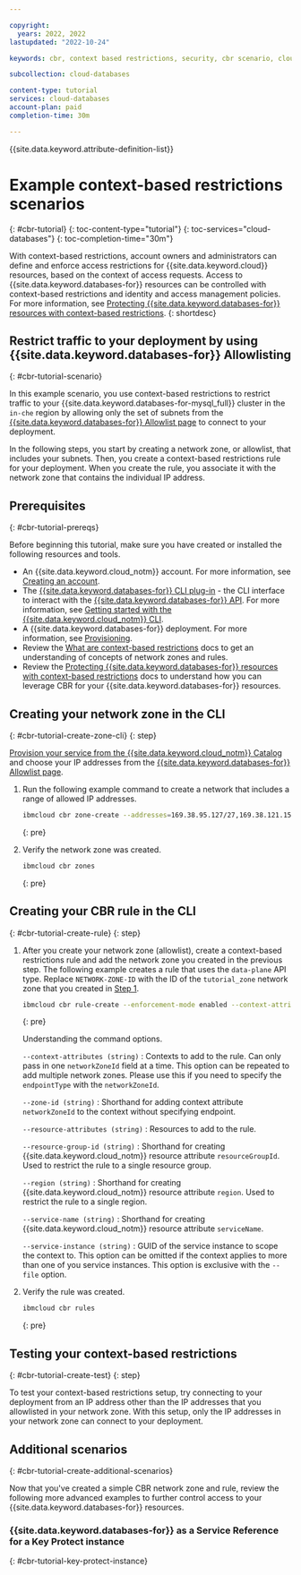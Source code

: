 ```yaml
---

copyright:
  years: 2022, 2022
lastupdated: "2022-10-24"

keywords: cbr, context based restrictions, security, cbr scenario, cloud databases

subcollection: cloud-databases

content-type: tutorial
services: cloud-databases
account-plan: paid
completion-time: 30m

---
```


{{site.data.keyword.attribute-definition-list}}

# Example context-based restrictions scenarios
{: #cbr-tutorial}
{: toc-content-type="tutorial"}
{: toc-services="cloud-databases"}
{: toc-completion-time="30m"}

With context-based restrictions, account owners and administrators can define and enforce access restrictions for {{site.data.keyword.cloud}} resources, based on the context of access requests. Access to {{site.data.keyword.databases-for}} resources can be controlled with context-based restrictions and identity and access management policies. For more information, see [Protecting {{site.data.keyword.databases-for}} resources with context-based restrictions](/docs/cloud-databases?topic=cloud-databases-cbr).
{: shortdesc}

## Restrict traffic to your deployment by using {{site.data.keyword.databases-for}} Allowlisting
{: #cbr-tutorial-scenario}

In this example scenario, you use context-based restrictions to restrict traffic to your {{site.data.keyword.databases-for-mysql_full}} cluster in the `in-che` region by allowing only the set of subnets from the [{{site.data.keyword.databases-for}} Allowlist page](/docs/databases-for-mysql?topic=cloud-databases-allowlisting) to connect to your deployment.

In the following steps, you start by creating a network zone, or allowlist, that includes your subnets. Then, you create a context-based restrictions rule for your deployment. When you create the rule, you associate it with the network zone that contains the individual IP address.

## Prerequisites
{: #cbr-tutorial-prereqs}

Before beginning this tutorial, make sure you have created or installed the following resources and tools.

- An {{site.data.keyword.cloud_notm}} account. For more information, see [Creating an account](/docs/account?topic=account-account-getting-started).
- The [{{site.data.keyword.databases-for}} CLI plug-in](/docs/databases-cli-plugin) - the CLI interface to interact with the [{{site.data.keyword.databases-for}} API](https://cloud.ibm.com/apidocs/cloud-databases-api/cloud-databases-api-v5#introduction). For more information, see [Getting started with the {{site.data.keyword.cloud_notm}} CLI](/docs/databases-cli-plugin).
- A {{site.data.keyword.databases-for}} deployment. For more information, see [Provisioning](/docs/cloud-databases?topic=cloud-databases-provisioning).
- Review the [What are context-based restrictions](/docs/account?topic=account-context-restrictions-whatis) docs to get an understanding of concepts of network zones and rules.
- Review the [Protecting {{site.data.keyword.databases-for}} resources with context-based restrictions](/docs/cloud-databases?topic=cloud-databases-cbr) docs to understand how you can leverage CBR for your {{site.data.keyword.databases-for}} resources.

## Creating your network zone in the CLI
{: #cbr-tutorial-create-zone-cli}
{: step}

[Provision your service from the {{site.data.keyword.cloud_notm}} Catalog](https://cloud.ibm.com/catalog/services/databases-for-mysql) and choose your IP addresses from the [{{site.data.keyword.databases-for}} Allowlist page](/docs/databases-for-mysql?topic=cloud-databases-allowlisting). 
1. Run the following example command to create a network that includes a range of allowed IP addresses.

    ```sh
    ibmcloud cbr zone-create --addresses=169.38.95.127/27,169.38.121.159/28,169.38.132.127/25,169.38.136.255/26,169.38.73.151/29,169.38.105.79/29,10.162.8.127/26,10.163.20.127/25,10.162.115.103/29,10.162.132.79/29 --name=tutorial_zone
    ```
    {: pre}
    
1. Verify the network zone was created.
    ```sh
    ibmcloud cbr zones
    ```
    {: pre}

## Creating your CBR rule in the CLI
{: #cbr-tutorial-create-rule}
{: step}

1. After you create your network zone (allowlist), create a context-based restrictions rule and add the network zone you created in the previous step. The following example creates a rule that uses the `data-plane` API type. Replace `NETWORK-ZONE-ID` with the ID of the `tutorial_zone` network zone that you created in [Step 1](#creating-your-network-zone).

    ```sh
    ibmcloud cbr rule-create --enforcement-mode enabled --context-attributes networkZoneId=<ZONE-ID> --resource-group-id <RESOURCE_GROUP_ID> --service-name databases-for-mysql --service-instance <SERVICE-INSTANCE> --api-types crn:v1:bluemix:public:context-based-restrictions::::api-type:data-plane --description <DESCRIPTION>
    ```
    {: pre}
    
    Understanding the command options.
    
    `--context-attributes (string)`
    :   Contexts to add to the rule. Can only pass in one `networkZoneId` field at a time. This option can be repeated to add multiple network zones. Please use this if you need to specify the `endpointType` with the `networkZoneId`. 
    
    `--zone-id (string)`
    :   Shorthand for adding context attribute `networkZoneId` to the context without specifying endpoint. 
    
    `--resource-attributes (string)`
    :   Resources to add to the rule. 
    
    `--resource-group-id (string)`
    :   Shorthand for creating {{site.data.keyword.cloud_notm}} resource attribute `resourceGroupId`. Used to restrict the rule to a single resource group.
    
    `--region (string)`
    :   Shorthand for creating {{site.data.keyword.cloud_notm}} resource attribute `region`. Used to restrict the rule to a single region. 

    `--service-name (string)`
    :   Shorthand for creating {{site.data.keyword.cloud_notm}} resource attribute `serviceName`.
    
    `--service-instance (string)`
    :   GUID of the service instance to scope the context to. This option can be omitted if the context applies to more than one of you service instances. This option is exclusive with the `--file` option.
    
    
1. Verify the rule was created.
    ```sh
    ibmcloud cbr rules
    ```
    {: pre}
    
## Testing your context-based restrictions
{: #cbr-tutorial-create-test}
{: step}

To test your context-based restrictions setup, try connecting to your deployment from an IP address other than the IP addresses that you allowlisted in your network zone. With this setup, only the IP addresses in your network zone can connect to your deployment.

## Additional scenarios
{: #cbr-tutorial-create-additional-scenarios}

Now that you've created a simple CBR network zone and rule, review the following more advanced examples to further control access to your {{site.data.keyword.databases-for}} resources.

### {{site.data.keyword.databases-for}} as a Service Reference for a Key Protect instance
{: #cbr-tutorial-key-protect-instance}
